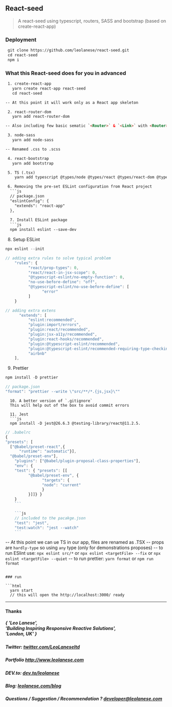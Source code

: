 ## React-seed
> A react-seed using typescript, routers, SASS and bootstrap (based on create-react-app)

### Deployment

```html
 git clone https://github.com/leolanese/react-seed.git
 cd react-seed
 npm i
```

### What this React-seed does for you in advanced

```html
 1. create-react-app
   yarn create react-app react-seed
   cd react-seed

-- At this point it will work only as a React app skeleton

 2. react-router-dom
   yarn add react-router-dom

-- Also including few basic sematic `<Router>` & `<Link>` with <Router> (+ mocks). This is intended to cover basic scenarios 

 3. node-sass
   yarn add node-sass

-- Renamed .css to .scss

 4. react-bootstrap
   yarn add bootstrap

 5. TS (.tsx)
    yarn add typescript @types/node @types/react @types/react-dom @types/jest

 6. Removing the pre-set ESLint configuration from React project   
  ```js
  // package.json
  "eslintConfig": {
    "extends": "react-app"
  },    
  
  7. Install ESLint package 
  ```js
  npm install eslint --save-dev
  ```

  8. Setup ESLint
  ```js
  npx eslint --init
  ```

  ```js
  // adding extra rules to solve typical problem
      "rules": {
            "react/prop-types": 0,
            "react/react-in-jsx-scope": 0,
            "@typescript-eslint/no-empty-function": 0,
            "no-use-before-define": "off",
            "@typescript-eslint/no-use-before-define": [
                  "error"
            ]
      }
  ```

  ```js
  // adding extra extens
        "extends": [
            "eslint:recommended",
            "plugin:import/errors",
            "plugin:react/recommended",
            "plugin:jsx-a11y/recommended",
            "plugin:react-hooks/recommended",
            "plugin:@typescript-eslint/recommended",
            "plugin:@typescript-eslint/recommended-requiring-type-checking",
            "airbnb"
      ],
  ```    


  9. Prettier
  ```js
  npm install -D prettier
  ```

  ```js
  // package.json
  "format": "prettier --write \"src/**/*.{js,jsx}\""
  ``` 

```
  10. A better version of `.gitignore`
  This will help out of the box to avoid commit errors

  11. Jest
  ```js
  npm install -D jest@26.6.3 @testing-library/react@11.2.5.
  ```

  ```js
  // .babelrc 
  {
  "presets": [
    ["@babel/preset-react",{
        "runtime": "automatic"}],
    "@babel/preset-env"],
      "plugins": ["@babel/plugin-proposal-class-properties"],
      "env": {
      "test": { "presets": [[
            "@babel/preset-env", {
                  "targets": {
                  "node": "current"
                  }
            }]]} }
      }
      ```

      ```js
      // included to the pacakge.json
      "test": "jest",
      "test:watch": "jest --watch"
      ```


```

-- At this point we can ue TS in our app, files are renamed as .TSX
-- props are `hardly-type` so using `any` type (only for demonstrations proposes) 
-- to run ESlint use: `npx eslint src/*` or `npx eslint <targetFile> --fix` or `npx eslint <targetFile> --quiet`
-- to run prettier: `yarn format` or `npm run format`


```

### run

```html
  yarn start
  // this will open the http://localhost:3000/ ready
```
  
---
<h4> Thanks </h4>
<h5> { 'Leo Lanese',<br>
       'Building Inspiring Responsive Reactive Solutions',<br>
       'London, UK' }<br>
</h5>
<h5>Twitter:
<a href="http://twitter.com/LeoLaneseltd" target="_blank">twitter.com/LeoLaneseltd</a>
</h5>
<h5>Portfolio
<a href="http://www.leolanese.com" target="_blank">http://www.leolanese.com</a>
</h5>
<h5>DEV.to:
<a href="http://www.dev.to/leolanese" target="_blank">dev.to/leolanese</a>
</h5>
<h5>Blog:
<a href="http://www.leolanese.com/blog" target="_blank">leolanese.com/blog</a>
</h5>
<h5>Questions / Suggestion / Recommendation ?
<a href="mail:to">developer@leolanese.com</a>
</h5>

